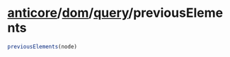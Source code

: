 # [anticore](../../../../../#reference)/[dom](../../#reference)/[query](../#reference)/<a name="reference">previousElements</a>

```js
previousElements(node)
```